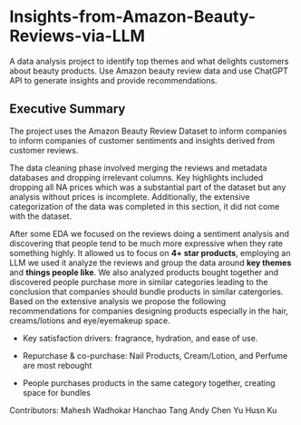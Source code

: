 # Insights-from-Amazon-Beauty-Reviews-via-LLM
A data analysis project to identify top themes and what delights customers about beauty products. Use Amazon beauty review data and use ChatGPT API to generate insights and provide recommendations.

## **Executive Summary**

The project uses the Amazon Beauty Review Dataset to inform companies to inform companies of customer sentiments and insights derived from customer reviews.

The data cleaning phase involved merging the reviews and metadata databases and dropping irrelevant columns. Key highlights included dropping all NA prices which was a substantial part of the dataset but any analysis without prices is incomplete. Additionally, the extensive categorization of the data was completed in this section, it did not come with the dataset.

After some EDA we focused on the reviews doing a sentiment analysis and discovering that people tend to be much more expressive when they rate something highly. It allowed us to focus on **4+ star products**, employing an LLM we used it analyze the reviews and group the data around **key themes** and **things people like**. We also analyzed products bought together and discovered people purchase more in similar categories leading to the conclusion that companies should bundle products in similar catergories. Based on the extensive analysis we propose the following recommendations for companies designing products especially in the hair, creams/lotions and eye/eyemakeup space.



*   Key satisfaction drivers: fragrance, hydration, and ease of use.

*  Repurchase & co-purchase: Nail Products, Cream/Lotion, and Perfume are most rebought

*   People purchases products in the same category together, creating space for bundles

Contributors:
Mahesh Wadhokar
Hanchao Tang
Andy Chen
Yu Husn Ku
